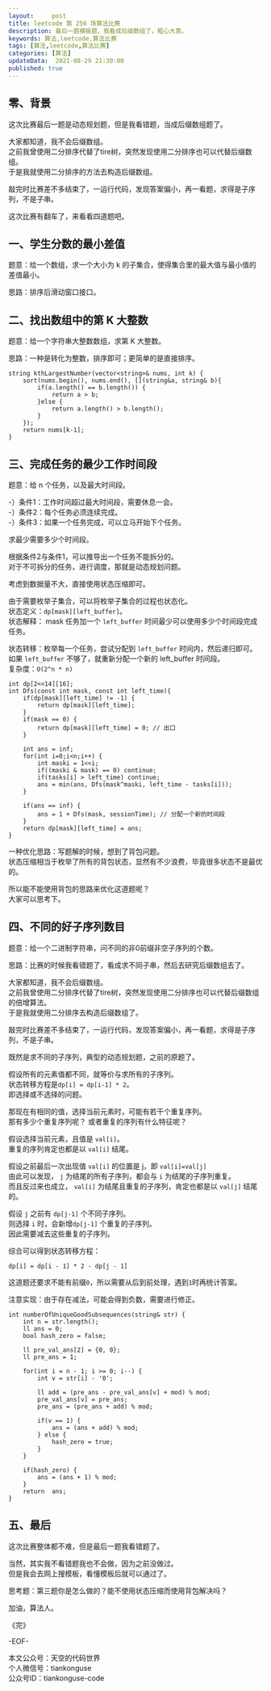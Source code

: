 ```yaml
---   
layout:     post  
title: leetcode 第 256 场算法比赛  
description: 最后一题模板题，我看成后缀数组了，粗心大意。     
keywords: 算法,leetcode,算法比赛  
tags: [算法,leetcode,算法比赛]    
categories: [算法]  
updateData:  2021-08-29 21:30:00  
published: true  
---  
```



## 零、背景  


这次比赛最后一题是动态规划题，但是我看错题，当成后缀数组题了。  


大家都知道，我不会后缀数组。   
之前我曾使用二分排序代替了tire树，突然发现使用二分排序也可以代替后缀数组。   
于是我就使用二分排序的方法去构造后缀数组。   


敲完时比赛差不多结束了，一运行代码，发现答案偏小，再一看题，求得是子序列，不是子串。  


这次比赛有翻车了，来看看四道题吧。  


## 一、学生分数的最小差值  


题意：给一个数组，求一个大小为 k 的子集合，使得集合里的最大值与最小值的差值最小。  


思路：排序后滑动窗口接口。  


## 二、找出数组中的第 K 大整数  


题意：给一个字符串大整数数组，求第 K 大整数。  


思路：一种是转化为整数，排序即可；更简单的是直接排序。   


```
string kthLargestNumber(vector<string>& nums, int k) {
    sort(nums.begin(), nums.end(), [](string&a, string& b){
        if(a.length() == b.length()) {
            return a > b;
        }else {
            return a.length() > b.length();
        }
    });
    return nums[k-1];
}
```


## 三、完成任务的最少工作时间段  


题意：给 n 个任务，以及最大时间段。  


-）条件1：工作时间超过最大时间段，需要休息一会。  
-）条件2：每个任务必须连续完成。  
-）条件3：如果一个任务完成，可以立马开始下个任务。  


求最少需要多少个时间段。  



根据条件2与条件1，可以推导出一个任务不能拆分的。  
对于不可拆分的任务，进行调度，那就是动态规划问题。  


考虑到数据量不大，直接使用状态压缩即可。  


由于需要枚举子集合，可以将枚举子集合的过程也状态化。  
状态定义：`dp[mask][left_buffer]`。  
状态解释： mask 任务加一个 `left_buffer` 时间最少可以使用多少个时间段完成任务。  


状态转移：枚举每一个任务，尝试分配到 `left_buffer` 时间内，然后递归即可。  
如果 `left_buffer` 不够了，就重新分配一个新的 left_buffer 时间段。   
复杂度：`O(2^n * n)`


```
int dp[2<<14][16];
int Dfs(const int mask, const int left_time){
    if(dp[mask][left_time] != -1) {
        return dp[mask][left_time];
    }
    if(mask == 0) {
        return dp[mask][left_time] = 0; // 出口
    }

    int ans = inf;
    for(int i=0;i<n;i++) {
        int maski = 1<<i;
        if((maski & mask) == 0) continue;
        if(tasks[i] > left_time) continue;
        ans = min(ans, Dfs(mask^maski, left_time - tasks[i]));
    }
    
    if(ans == inf) {
        ans = 1 + Dfs(mask, sessionTime); // 分配一个新的时间段
    }
    return dp[mask][left_time] = ans;
}
```


一种优化思路：写题解的时候，想到了背包问题。  
状态压缩相当于枚举了所有的背包状态，显然有不少浪费，毕竟很多状态不是最优的。  


所以能不能使用背包的思路来优化这道题呢？  
大家可以思考下。  



## 四、不同的好子序列数目  


题意：给一个二进制字符串，问不同的非0前缀非空子序列的个数。  


思路：比赛的时候我看错题了，看成求不同子串，然后去研究后缀数组去了。  


大家都知道，我不会后缀数组。   
之前我曾使用二分排序代替了tire树，突然发现使用二分排序也可以代替后缀数组的倍增算法。   
于是我就使用二分排序去构造后缀数组了。   


敲完时比赛差不多结束了，一运行代码，发现答案偏小，再一看题，求得是子序列，不是子串。  


既然是求不同的子序列，典型的动态规划题，之前的原题了。  


假设所有的元素值都不同，就等价与求所有的子序列。  
状态转移方程是`dp[i] = dp[i-1] * 2`。  
即选择或不选择的问题。  


那现在有相同的值，选择当前元素时，可能有若干个重复序列。  
那有多少个重复序列呢？ 或者重复的序列有什么特征呢？  


假设选择当前元素，且值是 `val[i]`。  
重复的序列肯定也都是以 `val[i]` 结尾。   


假设之前最后一次出现值 `val[i]` 的位置是 j，即 `val[i]=val[j]`  
由此可以发现， `j` 为结尾的所有子序列，都会与 `i` 为结尾的子序列重复。  
而且反过来也成立， `val[i]` 为结尾且重复的子序列，肯定也都是以 `val[j]` 结尾的。  


假设 `j` 之前有 `dp[j-1]` 个不同子序列。  
则选择 `i` 时，会新增`dp[j-1]` 个重复的子序列。  
因此需要减去这些重复的子序列。  


综合可以得到状态转移方程：  


```
dp[i] = dp[i - 1] * 2 - dp[j - 1]
```


这道题还要求不能有前缀`0`，所以需要从后到前处理，遇到`1`时再统计答案。  


注意实现：由于存在减法，可能会得到负数，需要进行修正。  



```
int numberOfUniqueGoodSubsequences(string& str) {
    int n = str.length();
    ll ans = 0;
    bool hash_zero = false;
    
    ll pre_val_ans[2] = {0, 0};
    ll pre_ans = 1;
    
    for(int i = n - 1; i >= 0; i--) {
        int v = str[i] - '0';
        
        ll add = (pre_ans - pre_val_ans[v] + mod) % mod;
        pre_val_ans[v] = pre_ans;
        pre_ans = (pre_ans + add) % mod;
      
        if(v == 1) {
            ans = (ans + add) % mod;
        } else {
            hash_zero = true;
        }
    }
    
    if(hash_zero) {
        ans = (ans + 1) % mod;
    }
    return  ans;
}
```


## 五、最后  


这次比赛整体都不难，但是最后一题我看错题了。  


当然，其实我不看错题我也不会做，因为之前没做过。  
但是我会去网上搜模板，看懂模板后就可以通过了。  



思考题：第三题你是怎么做的？能不使用状态压缩而使用背包解决吗？  



加油，算法人。  


《完》  


-EOF-  



本文公众号：天空的代码世界  
个人微信号：tiankonguse  
公众号ID：tiankonguse-code  
  

